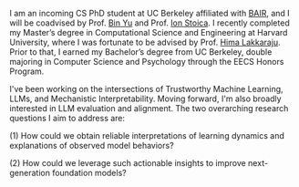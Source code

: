 I am an incoming CS PhD student at UC Berkeley affiliated with [BAIR](https://bair.berkeley.edu/), and I will be coadvised by Prof. [Bin Yu](https://binyu.stat.berkeley.edu/) and Prof. [Ion Stoica](https://people.eecs.berkeley.edu/~istoica/). I recently completed my Master’s degree in Computational Science and Engineering at Harvard University, where I was fortunate to be advised by Prof. [Hima Lakkaraju](https://himalakkaraju.github.io). Prior to that, I earned my Bachelor’s degree from UC Berkeley, double majoring in Computer Science and Psychology through the EECS Honors Program.

I've been working on the intersections of Trustworthy Machine Learning, LLMs, and Mechanistic Interpretability. Moving forward, I'm also broadly interested in LLM evaluation and alignment. The two overarching research questions I aim to address are:

(1) How could we obtain reliable interpretations of learning dynamics and explanations of observed model behaviors?

(2) How could we leverage such actionable insights to improve next-generation foundation models?